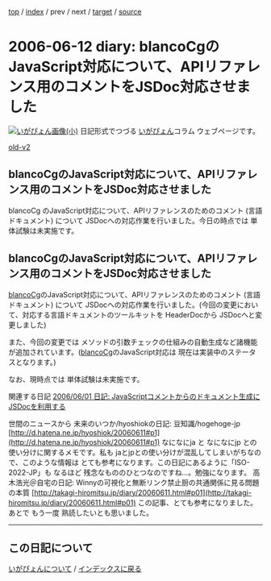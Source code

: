 [top](https://igapyon.github.io/diary/) 
 / [index](https://igapyon.github.io/diary/2006/index.html) 
 / prev 
 / next 
 / [target](https://igapyon.github.io/diary/2006/ig060612.html) 
 / [source](https://github.com/igapyon/diary/blob/gh-pages/2006/ig060612.html.src.md) 

2006-06-12 diary: blancoCgのJavaScript対応について、APIリファレンス用のコメントをJSDoc対応させました
=====================================================================================================
[![いがぴょん画像(小)](https://igapyon.github.io/diary/images/iga200306s.jpg "いがぴょん")](https://igapyon.github.io/diary/memo/memoigapyon.html) 日記形式でつづる [いがぴょん](https://igapyon.github.io/diary/memo/memoigapyon.html)コラム ウェブページです。

[old-v2](ig060612-orig.html)

## blancoCgのJavaScript対応について、APIリファレンス用のコメントをJSDoc対応させました

blancoCg のJavaScript対応について、APIリファレンスのためのコメント (言語ドキュメント) について JSDocへの対応作業を行いました。今日の時点では 単体試験は未実施です。






## blancoCgのJavaScript対応について、APIリファレンス用のコメントをJSDoc対応させました


[blancoCg](http://www.igapyon.jp/blanco/blancocg.html)のJavaScript対応について、APIリファレンスのためのコメント (言語ドキュメント) について
JSDocへの対応作業を行いました。(今回の変更において、対応する言語ドキュメントのツールキットを HeaderDocから JSDocへと変更しました)

また、今回の変更では メソッドの引数チェックの仕組みの自動生成など諸機能が追加されています。([blancoCg](http://www.igapyon.jp/blanco/blancocg.html)のJavaScript対応は
現在は実装中のステータスとなります。)

なお、現時点では 単体試験は未実施です。

関連する日記
[2006/06/01 日記: JavaScriptコメントからのドキュメント生成に JSDocを利用する](ig060601.html)

世間のニュースから
未来のいつか/hyoshiokの日記: 豆知識/hogehoge-jp
  [http://d.hatena.ne.jp/hyoshiok/20060611#p1](http://d.hatena.ne.jp/hyoshiok/20060611#p1)
  なになにja と なになにjp との使い分けに関するメモです。私も jaとjpとの使い分けが混乱してしまいがちなので、このような情報は とても参考になります。この日記にあるように「ISO-2022-JP」も
  なるほど 残念なもののひとつなのですね…。勉強になります。
  高木浩光＠自宅の日記: Winnyの可視化と無断リンク禁止厨の共通関係に見る問題の本質
  [http://takagi-hiromitsu.jp/diary/20060611.html#p01](http://takagi-hiromitsu.jp/diary/20060611.html#p01)
  この記事、とても参考になりました。あとで もう一度 熟読したいとも思いました。


----------------------------------------------------------------------------------------------------

## この日記について
[いがぴょんについて](https://igapyon.github.io/diary/memo/memoigapyon.html) / [インデックスに戻る](https://igapyon.github.io/diary/idxall.html)
